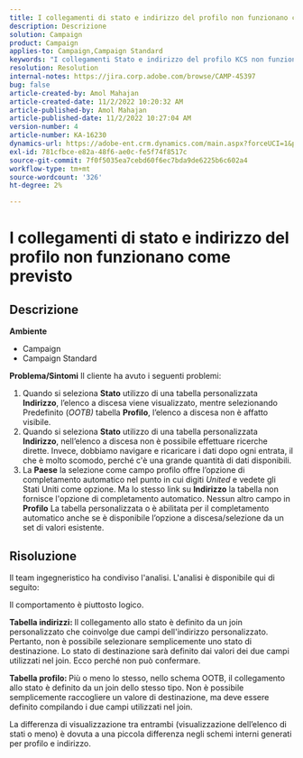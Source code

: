 ```yaml
---
title: I collegamenti di stato e indirizzo del profilo non funzionano come previsto
description: Descrizione
solution: Campaign
product: Campaign
applies-to: Campaign,Campaign Standard
keywords: "I collegamenti Stato e indirizzo del profilo KCS non funzionano come previsto "
resolution: Resolution
internal-notes: https://jira.corp.adobe.com/browse/CAMP-45397
bug: false
article-created-by: Amol Mahajan
article-created-date: 11/2/2022 10:20:32 AM
article-published-by: Amol Mahajan
article-published-date: 11/2/2022 10:27:04 AM
version-number: 4
article-number: KA-16230
dynamics-url: https://adobe-ent.crm.dynamics.com/main.aspx?forceUCI=1&pagetype=entityrecord&etn=knowledgearticle&id=941642f7-975a-ed11-9561-6045bd006a22
exl-id: 781cfbce-e82a-48f6-ae0c-fe5f74f8517c
source-git-commit: 7f0f5035ea7cebd60f6ec7bda9de6225b6c602a4
workflow-type: tm+mt
source-wordcount: '326'
ht-degree: 2%

---
```


# I collegamenti di stato e indirizzo del profilo non funzionano come previsto

## Descrizione

<b>Ambiente</b>
- Campaign
- Campaign Standard

<b>Problema/Sintomi</b>
Il cliente ha avuto i seguenti problemi:

1. Quando si seleziona <b>Stato</b> utilizzo di una tabella personalizzata <b>Indirizzo</b>, l’elenco a discesa viene visualizzato, mentre selezionando Predefinito (*OOTB)* tabella <b>Profilo</b>, l’elenco a discesa non è affatto visibile.
2. Quando si seleziona <b>Stato</b> utilizzo di una tabella personalizzata <b>Indirizzo</b>, nell’elenco a discesa non è possibile effettuare ricerche dirette. Invece, dobbiamo navigare e ricaricare i dati dopo ogni entrata, il che è molto scomodo, perché c&#39;è una grande quantità di dati disponibili.
3. La <b>Paese</b> la selezione come campo profilo offre l’opzione di completamento automatico nel punto in cui digiti *United* e vedete gli Stati Uniti come opzione. Ma lo stesso link su <b>Indirizzo</b> la tabella non fornisce l&#39;opzione di completamento automatico. Nessun altro campo in <b>Profilo</b> La tabella personalizzata o è abilitata per il completamento automatico anche se è disponibile l’opzione a discesa/selezione da un set di valori esistente.



## Risoluzione


Il team ingegneristico ha condiviso l&#39;analisi. L&#39;analisi è disponibile qui di seguito:

Il comportamento è piuttosto logico.

<b>Tabella indirizzi: </b>Il collegamento allo stato è definito da un join personalizzato che coinvolge due campi dell&#39;indirizzo personalizzato. Pertanto, non è possibile selezionare semplicemente uno stato di destinazione.
Lo stato di destinazione sarà definito dai valori dei due campi utilizzati nel join. Ecco perché non può confermare.

<b>Tabella profilo: </b>Più o meno lo stesso, nello schema OOTB, il collegamento allo stato è definito da un join dello stesso tipo. Non è possibile semplicemente raccogliere un valore di destinazione, ma deve essere definito compilando i due campi utilizzati nel join.

La differenza di visualizzazione tra entrambi (visualizzazione dell’elenco di stati o meno) è dovuta a una piccola differenza negli schemi interni generati per profilo e indirizzo.

